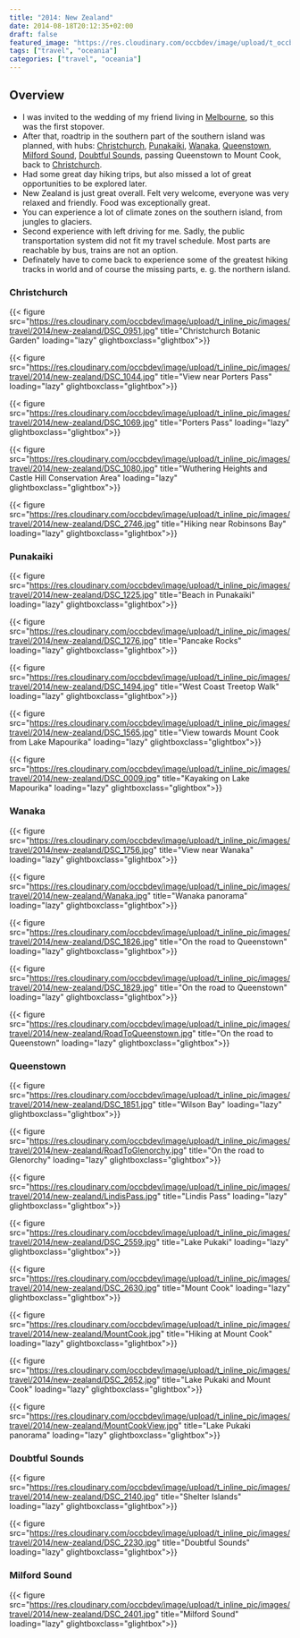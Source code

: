 ```yaml
---
title: "2014: New Zealand"
date: 2014-08-18T20:12:35+02:00
draft: false
featured_image: "https://res.cloudinary.com/occbdev/image/upload/t_occbdev_gallery_teaser/images/travel/2014/new-zealand/DSC_1044.jpg"
tags: ["travel", "oceania"]
categories: ["travel", "oceania"]
---
```


## Overview

* I was invited to the wedding of my friend living in [Melbourne](../2014-12-25-new-zealand), so this was the first stopover.
* After that, roadtrip in the southern part of the southern island was planned, with hubs: [Christchurch](#christchurch), [Punakaiki](#punakaiki), [Wanaka](#wanaka), [Queenstown](#queenstown), [Milford Sound](#milfordsound), [Doubtful Sounds](#doubtfulsounds), passing Queenstown to Mount Cook, back to [Christchurch](#christchurch).
* Had some great day hiking trips, but also missed a lot of great opportunities to be explored later.
* New Zealand is just great overall. Felt very welcome, everyone was very relaxed and friendly. Food was exceptionally great.
* You can experience a lot of climate zones on the southern island, from jungles to glaciers.
* Second experience with left driving for me. Sadly, the public transportation system did not fit my travel schedule. Most parts are reachable by bus, trains are not an option.
* Definately have to come back to experience some of the greatest hiking tracks in world and of course the missing parts, e. g. the northern island.

### Christchurch <a name="christchurch"></a>

{{< figure src="https://res.cloudinary.com/occbdev/image/upload/t_inline_pic/images/travel/2014/new-zealand/DSC_0951.jpg" title="Christchurch Botanic Garden" loading="lazy" glightboxclass="glightbox">}}

{{< figure src="https://res.cloudinary.com/occbdev/image/upload/t_inline_pic/images/travel/2014/new-zealand/DSC_1044.jpg" title="View near Porters Pass" loading="lazy" glightboxclass="glightbox">}}

{{< figure src="https://res.cloudinary.com/occbdev/image/upload/t_inline_pic/images/travel/2014/new-zealand/DSC_1069.jpg" title="Porters Pass" loading="lazy" glightboxclass="glightbox">}}

{{< figure src="https://res.cloudinary.com/occbdev/image/upload/t_inline_pic/images/travel/2014/new-zealand/DSC_1080.jpg" title="Wuthering Heights and Castle Hill Conservation Area" loading="lazy" glightboxclass="glightbox">}}

{{< figure src="https://res.cloudinary.com/occbdev/image/upload/t_inline_pic/images/travel/2014/new-zealand/DSC_2746.jpg" title="Hiking near Robinsons Bay" loading="lazy" glightboxclass="glightbox">}}

### Punakaiki <a name="punakaiki"></a>

{{< figure src="https://res.cloudinary.com/occbdev/image/upload/t_inline_pic/images/travel/2014/new-zealand/DSC_1225.jpg" title="Beach in Punakaiki" loading="lazy" glightboxclass="glightbox">}}

{{< figure src="https://res.cloudinary.com/occbdev/image/upload/t_inline_pic/images/travel/2014/new-zealand/DSC_1276.jpg" title="Pancake Rocks" loading="lazy" glightboxclass="glightbox">}}

{{< figure src="https://res.cloudinary.com/occbdev/image/upload/t_inline_pic/images/travel/2014/new-zealand/DSC_1494.jpg" title="West Coast Treetop Walk" loading="lazy" glightboxclass="glightbox">}}

{{< figure src="https://res.cloudinary.com/occbdev/image/upload/t_inline_pic/images/travel/2014/new-zealand/DSC_1565.jpg" title="View towards Mount Cook from Lake Mapourika" loading="lazy" glightboxclass="glightbox">}}

{{< figure src="https://res.cloudinary.com/occbdev/image/upload/t_inline_pic/images/travel/2014/new-zealand/DSC_0009.jpg" title="Kayaking on Lake Mapourika" loading="lazy" glightboxclass="glightbox">}}

### Wanaka <a name="wanaka"></a>

{{< figure src="https://res.cloudinary.com/occbdev/image/upload/t_inline_pic/images/travel/2014/new-zealand/DSC_1756.jpg" title="View near Wanaka" loading="lazy" glightboxclass="glightbox">}}

{{< figure src="https://res.cloudinary.com/occbdev/image/upload/t_inline_pic/images/travel/2014/new-zealand/Wanaka.jpg" title="Wanaka panorama" loading="lazy" glightboxclass="glightbox">}}

{{< figure src="https://res.cloudinary.com/occbdev/image/upload/t_inline_pic/images/travel/2014/new-zealand/DSC_1826.jpg" title="On the road to Queenstown" loading="lazy" glightboxclass="glightbox">}}

{{< figure src="https://res.cloudinary.com/occbdev/image/upload/t_inline_pic/images/travel/2014/new-zealand/DSC_1829.jpg" title="On the road to Queenstown" loading="lazy" glightboxclass="glightbox">}}

{{< figure src="https://res.cloudinary.com/occbdev/image/upload/t_inline_pic/images/travel/2014/new-zealand/RoadToQueenstown.jpg" title="On the road to Queenstown" loading="lazy" glightboxclass="glightbox">}}

### Queenstown <a name="queenstown"></a>

{{< figure src="https://res.cloudinary.com/occbdev/image/upload/t_inline_pic/images/travel/2014/new-zealand/DSC_1851.jpg" title="Wilson Bay" loading="lazy" glightboxclass="glightbox">}}

{{< figure src="https://res.cloudinary.com/occbdev/image/upload/t_inline_pic/images/travel/2014/new-zealand/RoadToGlenorchy.jpg" title="On the road to Glenorchy" loading="lazy" glightboxclass="glightbox">}}

{{< figure src="https://res.cloudinary.com/occbdev/image/upload/t_inline_pic/images/travel/2014/new-zealand/LindisPass.jpg" title="Lindis Pass" loading="lazy" glightboxclass="glightbox">}}

{{< figure src="https://res.cloudinary.com/occbdev/image/upload/t_inline_pic/images/travel/2014/new-zealand/DSC_2559.jpg" title="Lake Pukaki" loading="lazy" glightboxclass="glightbox">}}

{{< figure src="https://res.cloudinary.com/occbdev/image/upload/t_inline_pic/images/travel/2014/new-zealand/DSC_2630.jpg" title="Mount Cook" loading="lazy" glightboxclass="glightbox">}}

{{< figure src="https://res.cloudinary.com/occbdev/image/upload/t_inline_pic/images/travel/2014/new-zealand/MountCook.jpg" title="Hiking at Mount Cook" loading="lazy" glightboxclass="glightbox">}}

{{< figure src="https://res.cloudinary.com/occbdev/image/upload/t_inline_pic/images/travel/2014/new-zealand/DSC_2652.jpg" title="Lake Pukaki and Mount Cook" loading="lazy" glightboxclass="glightbox">}}

{{< figure src="https://res.cloudinary.com/occbdev/image/upload/t_inline_pic/images/travel/2014/new-zealand/MountCookView.jpg" title="Lake Pukaki panorama" loading="lazy" glightboxclass="glightbox">}}

### Doubtful Sounds <a name="doubtfulsounds"></a>

{{< figure src="https://res.cloudinary.com/occbdev/image/upload/t_inline_pic/images/travel/2014/new-zealand/DSC_2140.jpg" title="Shelter Islands" loading="lazy" glightboxclass="glightbox">}}

{{< figure src="https://res.cloudinary.com/occbdev/image/upload/t_inline_pic/images/travel/2014/new-zealand/DSC_2230.jpg" title="Doubtful Sounds" loading="lazy" glightboxclass="glightbox">}}

### Milford Sound <a name="milfordsound"></a>

{{< figure src="https://res.cloudinary.com/occbdev/image/upload/t_inline_pic/images/travel/2014/new-zealand/DSC_2401.jpg" title="Milford Sound" loading="lazy" glightboxclass="glightbox">}}
